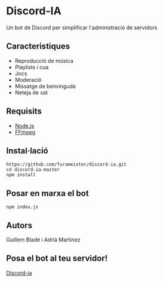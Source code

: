 # Discord-IA
Un bot de Discord per simplificar l'administració de servidors

## Caracteristiques
- Reproducció de música
- Playlists i cua
- Jocs
- Moderació
- Missatge de benvinguda
- Neteja de xat

## Requisits
- [Node.js](https://nodejs.org/en/)
- [FFmpeg](https://ffmpeg.zeranoe.com/builds/)
## Instal·lació
```
https://github.com/furameister/discord-ia.git
cd discord-ia-master
npm install
```
## Posar en marxa el bot
```
npm index.js
```
## Autors
Guillem Bladé i Adrià Martinez 

## Posa el bot al teu servidor!
[Discord-ia](https://www.discord-ia.cat/)
